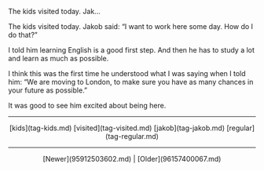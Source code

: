 <!--
title: The kids visited today. Jakob said
date: 2020-06-28T14:38:48.466Z
tags: kids, visited, jakob, regular
-->

The kids visited today. Jak...
<p>The kids visited today. Jakob said: &ldquo;I want to work here some day. How do I do that?&rdquo;</p>

<p>I told him learning English is a good first step. And then he has to study a lot and learn as much as possible.</p>

<p>I think this was the first time he understood what I was saying when I told him: &ldquo;We are moving to London, to make sure you have as many chances in your future as possible.&rdquo;</p>

<p>It was good to see him excited about being here.</p>

<!--BOTTOM-POST-NAVIGATION-->
---

<center>[kids](tag-kids.md) [visited](tag-visited.md) [jakob](tag-jakob.md) [regular](tag-regular.md)</center>

---

<center>[Newer](95912503602.md) | [Older](96157400067.md)</center>